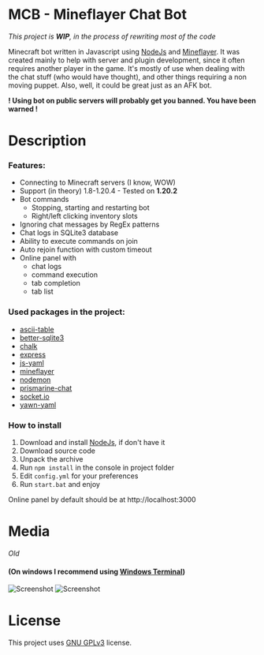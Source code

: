 # MCB - Mineflayer Chat Bot
*This project is **WIP**, in the process of rewriting most of the code*

Minecraft bot written in Javascript using [NodeJs](https://nodejs.org) and [Mineflayer](https://www.npmjs.com/package/mineflayer). It was created mainly to help with server and plugin development, since it often requires another player in the game. It's mostly of use when dealing with the chat stuff (who would have thought), and other things requiring a non moving puppet. Also, well, it could be great just as an AFK bot.

**! Using bot on public servers will probably get you banned. You have been warned !**


# Description
### Features:
- Connecting to Minecraft servers (I know, WOW)
- Support (in theory) 1.8-1.20.4 - Tested on **1.20.2**
- Bot commands
  - Stopping, starting and restarting bot
  - Right/left clicking inventory slots
- Ignoring chat messages by RegEx patterns
- Chat logs in SQLite3 database
- Ability to execute commands on join
- Auto rejoin function with custom timeout
- Online panel with
  - chat logs
  - command execution
  - tab completion
  - tab list

### Used packages in the project:
- [ascii-table](https://www.npmjs.com/package/ascii-table)
- [better-sqlite3](https://www.npmjs.com/package/better-sqlite3)
- [chalk](https://www.npmjs.com/package/chalk)
- [express](https://www.npmjs.com/package/express)
- [js-yaml](https://www.npmjs.com/package/js-yaml)
- [mineflayer](https://www.npmjs.com/package/mineflayer)
- [nodemon](https://www.npmjs.com/package/nodemon)
- [prismarine-chat](https://www.npmjs.com/package/prismarine-chat)
- [socket.io](https://www.npmjs.com/package/socket.io)
- [yawn-yaml](https://www.npmjs.com/package/yawn-yaml)

### How to install
1. Download and install [NodeJs](https://nodejs.org), if don't have it
2. Download source code
3. Unpack the archive
4. Run `npm install` in the console in project folder
5. Edit `config.yml` for your preferences
6. Run `start.bat` and enjoy

Online panel by default should be at http://localhost:3000


# Media
*Old*
#### (On windows I recommend using [Windows Terminal](https://github.com/microsoft/terminal))
![Screenshot](https://i.imgur.com/l6YLHuB.gif)
![Screenshot](https://i.imgur.com/Fx8WeTX.gif)


# License
This project uses [GNU GPLv3](https://github.com/Ynfuien/YnfuBot/blob/main/LICENSE) license.